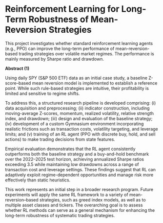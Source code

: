 # Reinforcement Learning for Long-Term Robustness of Mean-Reversion Strategies

This project investigates whether standard reinforcement learning agents (e.g., PPO) can improve the long-term performance of mean-reversion-based trading strategies over volatile market regimes. The performance is mainly measured by Sharpe ratio and drawdown.

**Abstract (1)**

Using daily SPY (S\&P 500 ETF) data as an initial case study, a baseline Z-score–based mean reversion model is implemented to establish a reference point. While such rule-based strategies are intuitive, their profitability is limited and sensitive to regime shifts.

To address this, a structured research pipeline is developed comprising: (i) data acquisition and preprocessing; (ii) indicator construction, including moving-average Z-scores, momentum, realized volatility, relative strength index, and drawdown; (iii) design and evaluation of the baseline strategy; (iv) development of a custom Gymnasium environment incorporating realistic frictions such as transaction costs, volatility targeting, and leverage limits; and (v) training of an RL agent (PPO with discrete buy, hold, and sell actions) to make trading decisions from state features.

Empirical evaluation demonstrates that the RL agent consistently outperforms both the baseline strategy and a buy-and-hold benchmark over the 2022–2025 test horizon, achieving annualized Sharpe ratios exceeding 3.5 while maintaining low drawdowns across a range of transaction cost and leverage settings. These findings suggest that RL can adaptively exploit regime-dependent opportunities and manage risk more effectively than static heuristics.

This work represents an initial step in a broader research program. Future experiments will apply the same RL framework to a variety of mean-reversion–based strategies, such as greed index models, as well as to multiple asset classes and tickers. The overarching goal is to assess whether RL methods can serve as a general mechanism for enhancing the long-term robustness of systematic trading strategies.